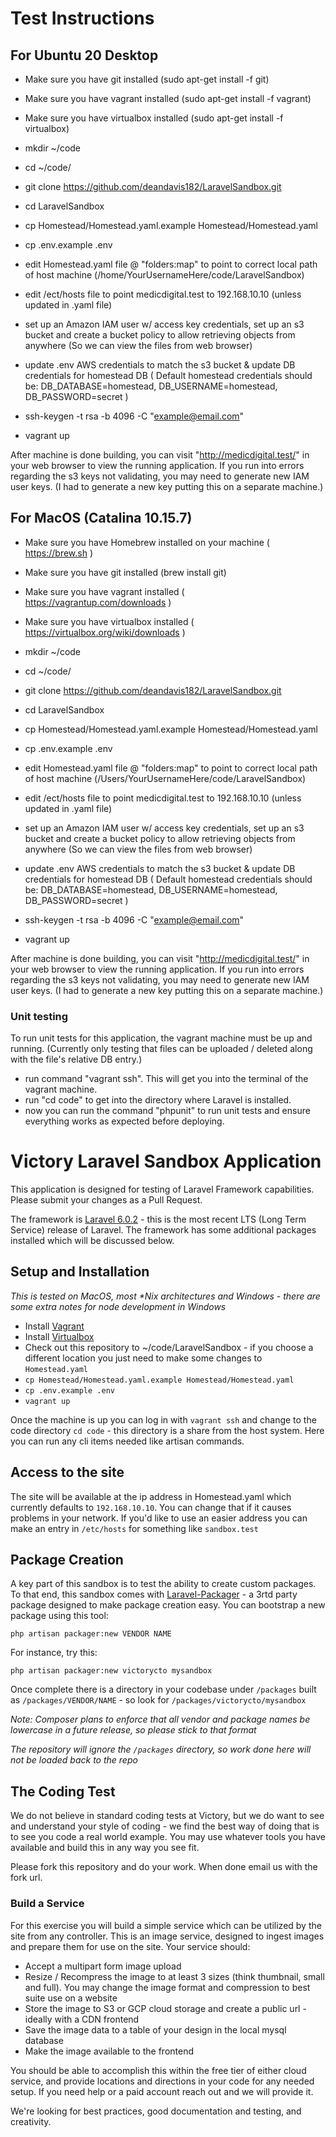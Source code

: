 # Test Instructions

## For Ubuntu 20 Desktop

- Make sure you have git installed (sudo apt-get install -f git)

- Make sure you have vagrant installed (sudo apt-get install -f vagrant)

- Make sure you have virtualbox installed (sudo apt-get install -f virtualbox)

- mkdir ~/code

- cd ~/code/

- git clone https://github.com/deandavis182/LaravelSandbox.git

- cd LaravelSandbox

- cp Homestead/Homestead.yaml.example Homestead/Homestead.yaml

- cp .env.example .env

- edit Homestead.yaml file @ "folders:map" to point to correct local path of host machine (/home/YourUsernameHere/code/LaravelSandbox)

- edit /ect/hosts file to point medicdigital.test to 192.168.10.10 (unless updated in .yaml file)

- set up an Amazon IAM user w/ access key credentials, set up an s3 bucket and create a bucket policy to allow retrieving objects from anywhere (So we can view the files from web browser)

- update .env AWS credentials to match the s3 bucket & update DB credentials for homestead DB
( Default homestead credentials should be: DB_DATABASE=homestead, DB_USERNAME=homestead, DB_PASSWORD=secret )

- ssh-keygen -t rsa -b 4096 -C "example@email.com"

- vagrant up

After machine is done building, you can visit "http://medicdigital.test/" in your web browser to view the running application. If you run into errors regarding the s3 keys not validating, you may need to generate new IAM user keys. (I had to generate a new key putting this on a separate machine.)


## For MacOS (Catalina 10.15.7)

- Make sure you have Homebrew installed on your machine ( https://brew.sh )

- Make sure you have git installed (brew install git)

- Make sure you have vagrant installed ( https://vagrantup.com/downloads )

- Make sure you have virtualbox installed ( https://virtualbox.org/wiki/downloads )

- mkdir ~/code

- cd ~/code/

- git clone https://github.com/deandavis182/LaravelSandbox.git

- cd LaravelSandbox

- cp Homestead/Homestead.yaml.example Homestead/Homestead.yaml

- cp .env.example .env

- edit Homestead.yaml file @ "folders:map" to point to correct local path of host machine (/Users/YourUsernameHere/code/LaravelSandbox)

- edit /ect/hosts file to point medicdigital.test to 192.168.10.10 (unless updated in .yaml file)

- set up an Amazon IAM user w/ access key credentials, set up an s3 bucket and create a bucket policy to allow retrieving objects from anywhere (So we can view the files from web browser)

- update .env AWS credentials to match the s3 bucket & update DB credentials for homestead DB
( Default homestead credentials should be: DB_DATABASE=homestead, DB_USERNAME=homestead, DB_PASSWORD=secret )

- ssh-keygen -t rsa -b 4096 -C "example@email.com"

- vagrant up

After machine is done building, you can visit "http://medicdigital.test/" in your web browser to view the running application. If you run into errors regarding the s3 keys not validating, you may need to generate new IAM user keys. (I had to generate a new key putting this on a separate machine.)


### Unit testing

To run unit tests for this application, the vagrant machine must be up and running. (Currently only testing that files can be uploaded / deleted along with the file's relative DB entry.)

- run command "vagrant ssh". This will get you into the terminal of the vagrant machine.
- run "cd code" to get into the directory where Laravel is installed.
- now you can run the command "phpunit" to run unit tests and ensure everything works as expected before deploying.


#

# Victory Laravel Sandbox Application

This application is designed for testing of Laravel Framework capabilities.  Please submit your changes as a Pull Request.

The framework is [Laravel 6.0.2](https://laravel.com) - this is the most recent LTS (Long Term Service) release of Laravel.  The framework has some additional packages installed which will be discussed below.

## Setup and Installation
_This is tested on MacOS, most *Nix architectures and Windows - there are some extra notes for node development in Windows_
- Install [Vagrant](https://vagrantup.com)
- Install [Virtualbox](https://www.virtualbox.org/wiki/Downloads)
- Check out this repository to ~/code/LaravelSandbox - if you choose a different location you just need to make some changes to `Homestead.yaml`
- `cp Homestead/Homestead.yaml.example Homestead/Homestead.yaml`
- `cp .env.example .env`
- `vagrant up`

Once the machine is up you can log in with `vagrant ssh` and change to the code
directory `cd code` - this directory is a share from the host system.  Here you can run any cli items needed like artisan commands.

## Access to the site
The site will be available at the ip address in Homestead.yaml which currently defaults to `192.168.10.10`.  You can change that if it causes problems in your network.
If you'd like to use an easier address you can make an entry in `/etc/hosts` for something like `sandbox.test`


## Package Creation
A key part of this sandbox is to test the ability to create custom packages.  To that end,
this sandbox comes with [Laravel-Packager](https://github.com/Jeroen-G/laravel-packager) - a 3rtd party
package designed to make package creation easy.  You can bootstrap a new package using this tool:
```
php artisan packager:new VENDOR NAME
```
For instance, try this:
```
php artisan packager:new victorycto mysandbox

```
Once complete there is a directory in your codebase under `/packages` built as `/packages/VENDOR/NAME` - so look for `/packages/victorycto/mysandbox`

_Note: Composer plans to enforce that all vendor and package names be lowercase in a future release, so please stick to that format_

*The repository will ignore the `/packages` directory, so work done here will not be loaded back to the repo*


## The Coding Test
We do not believe in standard coding tests at Victory, but we do want to see and understand your style of coding - we find the best way
of doing that is to see you code a real world example.  You may use whatever tools you have available and build this
in any way you see fit.  

Please fork this repository and do your work.  When done email us with the fork url.

### Build a Service
For this exercise you will build a simple service which can be utilized by the site from any controller.  This is
an image service, designed to ingest images and prepare them for use on the site.  Your service should:
- Accept a multipart form image upload
- Resize / Recompress the image to at least 3 sizes (think thumbnail, small and full).  You may change the image format and compression to best suite use on a website
- Store the image to S3 or GCP cloud storage and create a public url - ideally with a CDN frontend
- Save the image data to a table of your design in the local mysql database
- Make the image available to the frontend

You should be able to accomplish this within the free tier of either cloud service, and provide locations and directions in your code for
any needed setup.  If you need help or a paid account reach out and we will provide it.  

We're looking for best practices, good documentation and testing, and creativity.  
